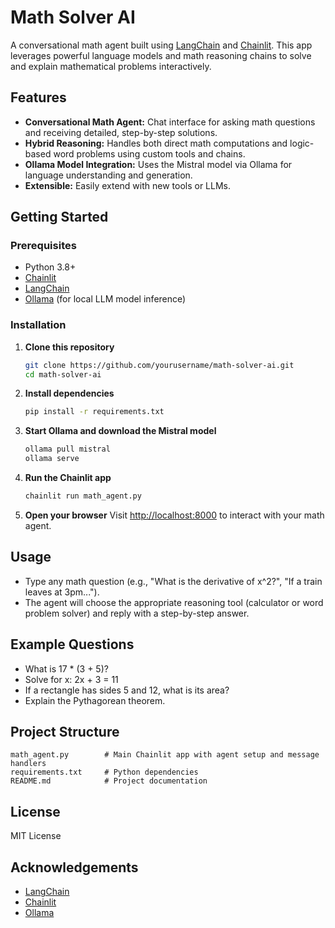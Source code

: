 # Math Solver AI

A conversational math agent built using [LangChain](https://python.langchain.com/) and [Chainlit](https://www.chainlit.io/). This app leverages powerful language models and math reasoning chains to solve and explain mathematical problems interactively.

## Features

- **Conversational Math Agent:** Chat interface for asking math questions and receiving detailed, step-by-step solutions.
- **Hybrid Reasoning:** Handles both direct math computations and logic-based word problems using custom tools and chains.
- **Ollama Model Integration:** Uses the Mistral model via Ollama for language understanding and generation.
- **Extensible:** Easily extend with new tools or LLMs.

## Getting Started

### Prerequisites

- Python 3.8+
- [Chainlit](https://docs.chainlit.io/latest/installation.html)
- [LangChain](https://python.langchain.com/)
- [Ollama](https://ollama.com/) (for local LLM model inference)

### Installation

1. **Clone this repository**
   ```bash
   git clone https://github.com/yourusername/math-solver-ai.git
   cd math-solver-ai
   ```

2. **Install dependencies**
   ```bash
   pip install -r requirements.txt
   ```

3. **Start Ollama and download the Mistral model**
   ```bash
   ollama pull mistral
   ollama serve
   ```

4. **Run the Chainlit app**
   ```bash
   chainlit run math_agent.py
   ```

5. **Open your browser**
   Visit [http://localhost:8000](http://localhost:8000) to interact with your math agent.

## Usage

- Type any math question (e.g., "What is the derivative of x^2?", "If a train leaves at 3pm...").
- The agent will choose the appropriate reasoning tool (calculator or word problem solver) and reply with a step-by-step answer.

## Example Questions

- What is 17 * (3 + 5)?
- Solve for x: 2x + 3 = 11
- If a rectangle has sides 5 and 12, what is its area?
- Explain the Pythagorean theorem.

## Project Structure

```
math_agent.py        # Main Chainlit app with agent setup and message handlers
requirements.txt     # Python dependencies
README.md            # Project documentation
```

## License

MIT License

## Acknowledgements

- [LangChain](https://python.langchain.com/)
- [Chainlit](https://www.chainlit.io/)
- [Ollama](https://ollama.com/)

